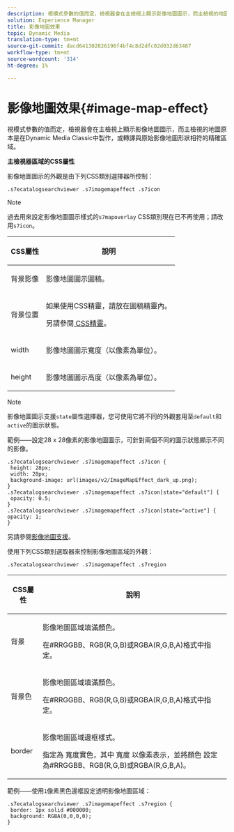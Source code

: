 ```yaml
---
description: 視模式參數的值而定，檢視器會在主檢視上顯示影像地圖圖示，而主檢視的地圖原本是在Dynamic Media Classic中製作，或轉譯與原始影像地圖形狀相符的精確區域。
solution: Experience Manager
title: 影像地圖效果
topic: Dynamic Media
translation-type: tm+mt
source-git-commit: dacd641302826196f4bf4c8d2dfc02d032d63487
workflow-type: tm+mt
source-wordcount: '314'
ht-degree: 1%

---
```



# 影像地圖效果{#image-map-effect}

視模式參數的值而定，檢視器會在主檢視上顯示影像地圖圖示，而主檢視的地圖原本是在Dynamic Media Classic中製作，或轉譯與原始影像地圖形狀相符的精確區域。

<!--<a id="section_061E550C1C1D4DB2BD663A898895B38C"></a>-->

**主檢視器區域的CSS屬性**

影像地圖圖示的外觀是由下列CSS類別選擇器所控制：

```
.s7ecatalogsearchviewer .s7imagemapeffect .s7icon
```

>[!NOTE]
>
>過去用來設定影像地圖圖示樣式的`s7mapoverlay` CSS類別現在已不再使用；請改用`s7icon`。

<table id="table_94EE3F5BBE4547C0B4943471CEE7EDE4"> 
 <thead> 
  <tr> 
   <th colname="col1" class="entry"> <p> CSS屬性 </p> </th> 
   <th colname="col2" class="entry"> <p>說明 </p> </th> 
  </tr> 
 </thead>
 <tbody> 
  <tr> 
   <td colname="col1"> <p> <span class="codeph"> 背景影像  </span> </p> </td> 
   <td colname="col2"> <p>影像地圖圖示圖稿。 </p> </td> 
  </tr> 
  <tr> 
   <td colname="col1"> <p> <span class="codeph"> 背景位置  </span> </p> </td> 
   <td colname="col2"> <p> 如果使用CSS精靈，請放在圖稿精靈內。 </p> <p>另請參閱<a href="../../../c-html5-s7-aem-asset-viewers/c-html5-ecatsearch-viewer-about/c-html5-ecatsearch-viewer-customizingviewer/c-html5-ecatsearch-viewer-customizingviewer.md#section-9d570f95eb2443aca74c1b02f6e89aff" format="dita" scope="local"> CSS精靈</a>。 </p> </td> 
  </tr> 
  <tr> 
   <td colname="col1"> <p> <span class="codeph"> width </span> </p> </td> 
   <td colname="col2"> <p>影像地圖圖示寬度（以像素為單位）。 </p> </td> 
  </tr> 
  <tr> 
   <td colname="col1"> <p> <span class="codeph"> height </span> </p> </td> 
   <td colname="col2"> <p>影像地圖圖示高度（以像素為單位）。 </p> </td> 
  </tr> 
 </tbody> 
</table>

>[!NOTE]
>
>影像地圖圖示支援`state`屬性選擇器，您可使用它將不同的外觀套用至`default`和`active`的圖示狀態。

範例——設定28 x 28像素的影像地圖圖示，可針對兩個不同的圖示狀態顯示不同的影像。

```
.s7ecatalogsearchviewer .s7imagemapeffect .s7icon { 
 height: 28px; 
 width: 28px;  
 background-image: url(images/v2/ImageMapEffect_dark_up.png); 
} 
.s7ecatalogsearchviewer .s7imagemapeffect .s7icon[state="default"] { 
 opacity: 0.5; 
} 
.s7ecatalogsearchviewer .s7imagemapeffect .s7icon[state="active"] { 
opacity: 1; 
}
```

另請參閱[影像地圖支援](../../../c-html5-s7-aem-asset-viewers/c-html5-20-ecatalog-viewer-about/c-html5-20-ecatalog-image-map-support.md#concept-28759efae5014a1fa8b0fb14dc26812a)。

使用下列CSS類別選取器來控制影像地圖區域的外觀：

```
.s7ecatalogsearchviewer .s7imagemapeffect .s7region
```

<table id="table_1FF98CE842604AAABD838FF528CDC4EF"> 
 <thead> 
  <tr> 
   <th colname="col1" class="entry"> <p> CSS屬性 </p> </th> 
   <th colname="col2" class="entry"> <p>說明 </p> </th> 
  </tr> 
 </thead>
 <tbody> 
  <tr> 
   <td colname="col1"> <p> <span class="codeph"> 背景  </span> </p> </td> 
   <td colname="col2"> <p> 影像地圖區域填滿顏色。 </p> <p>在#RRGGBB、RGB(R,G,B)或RGBA(R,G,B,A)格式中指定。 </p> </td> 
  </tr> 
  <tr> 
   <td colname="col1"> <p> <span class="codeph"> 背景色  </span> </p> </td> 
   <td colname="col2"> <p> 影像地圖區域填滿顏色。 </p> <p>在#RRGGBB、RGB(R,G,B)或RGBA(R,G,B,A)格式中指定。 </p> </td> 
  </tr> 
  <tr> 
   <td colname="col1"> <p> <span class="codeph"> border </span> </p> </td> 
   <td colname="col2"> <p> 影像地圖區域邊框樣式。 </p> <p>指定為<span class="codeph"> <span class="varname">寬度</span>實色<span class="varname"></span>，其中<span class="codeph"> <span class="varname">寬度</span> </span>以像素表示，並將<span class="codeph">顏色</span> </span>設定為#RRGGBB、RGB(R,G,B)或RGBA(R,G,B,A)。</span><span class="varname"> </span></p> </td> 
  </tr> 
 </tbody> 
</table>

範例——使用`1`像素黑色邊框設定透明影像地圖區域：

```
.s7ecatalogsearchviewer .s7imagemapeffect .s7region { 
 border: 1px solid #000000; 
 background: RGBA(0,0,0,0);  
}
```


